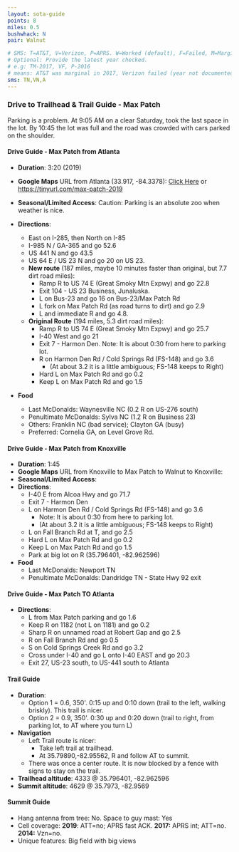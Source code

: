```yaml
---
layout: sota-guide
points: 8
miles: 0.5
bushwhack: N
pair: Walnut

# SMS: T=AT&T, V=Verizon, P=APRS. W=Worked (default), F=Failed, M=Marginal (some failed).
# Optional: Provide the latest year checked.
# e.g: TM-2017, VF, P-2016
# means: AT&T was marginal in 2017, Verizon failed (year not documented), APRS worked in 2016.
sms: TN,VN,A
---
```

### Drive to Trailhead & Trail Guide - Max Patch

Parking is a problem.  At 9:05 AM on a clear Saturday, took the last space in the lot. By 10:45 the lot was full and the road was crowded with cars parked on the shoulder.

#### Drive Guide - Max Patch from Atlanta

* **Duration**: 3:20 (2019)
* **Google Maps** URL from Atlanta (33.917, -84.3378): [Click Here](https://www.google.com/maps/dir/33.917,+-84.3378/35.796401,+-82.962596/@34.8398862,-84.6023985,8z/data=!4m14!4m13!1m3!2m2!1d-84.3378!2d33.917!1m3!2m2!1d-82.962596!2d35.796401!2m3!6e0!7e2!8j1503724320!3e0) or https://tinyurl.com/max-patch-2019
* **Seasonal/Limited Access**: Caution: Parking is an absolute zoo when weather is nice.
* **Directions**:
    * East on I-285, then North on I-85
    * I-985 N / GA-365 and go 52.6
    * US 441 N and go 43.5
    * US 64 E / US 23 N and go 20 on US 23.
    * **New route** (187 miles, maybe 10 minutes faster than original, but 7.7 dirt road miles):
        * Ramp R to US 74 E (Great Smoky Mtn Expwy) and go 22.8
        * Exit 104 - US 23 Business, Junaluska.
        * L on Bus-23 and go 16 on Bus-23/Max Patch Rd
        * L fork on Max Patch Rd (as road turns to dirt) and go 2.9
        * L and immediate R and go 4.8.
    * **Original Route** (194 miles, 5.3 dirt road miles):
        * Ramp R to US 74 E (Great Smoky Mtn Expwy) and go 25.7
        * I-40 West and go 21
        * Exit 7 - Harmon Den.  Note: It is about 0:30 from here to parking lot.
        * R on Harmon Den Rd / Cold Springs Rd (FS-148) and go 3.6
            * (At about 3.2 it is a little ambiguous; FS-148 keeps to Right)
        * Hard L on Max Patch Rd and go 0.2
        * Keep L on Max Patch Rd and go 1.5

* **Food**
    * Last McDonalds: Waynesville NC (0.2 R on US-276 south)
    * Penultimate McDonalds: Sylva NC (1.2 R on Business 23)
    * Others: Franklin NC (bad service); Clayton GA (busy)
    * Preferred: Cornelia GA, on Level Grove Rd.

#### Drive Guide - Max Patch from Knoxville

* **Duration**: 1:45
* **Google Maps** URL from Knoxville to Max Patch to Walnut to Knoxville:
* **Seasonal/Limited Access**:
* **Directions**:
    * I-40 E from Alcoa Hwy and go 71.7
    * Exit 7 - Harmon Den
    * L on Harmon Den Rd / Cold Springs Rd (FS-148) and go 3.6
        * Note: It is about 0:30 from here to parking lot.
        * (At about 3.2 it is a little ambiguous; FS-148 keeps to Right)
    * L on Fall Branch Rd at T, and go 2.5
    * Hard L on Max Patch Rd and go 0.2
    * Keep L on Max Patch Rd and go 1.5
    * Park at big lot on R (35.796401, -82.962596)
* **Food**
    * Last McDonalds: Newport TN
    * Penultimate McDonalds: Dandridge TN - State Hwy 92 exit

#### Drive Guide - Max Patch TO Atlanta
* **Directions**:
    * L from Max Patch parking and go 1.6
    * Keep R on 1182 (not L on 1181) and go 0.2
    * Sharp R on unnamed road at Robert Gap and go 2.5
    * R on Fall Branch Rd and go 0.5
    * S on Cold Springs Creek Rd and go 3.2
    * Cross under I-40 and go L onto I-40 EAST and go 20.3
    * Exit 27, US-23 south, to US-441 south to Atlanta


#### Trail Guide

* **Duration**:
    * Option 1 = 0.6, 350'. 0:15 up and 0:10 down (trail to the left, walking briskly). This trail is nicer.
    * Option 2 = 0.9, 350'. 0:30 up and 0:20 down (trail to right, from parking lot, to AT where you turn L)
* **Navigation**
    * Left Trail route is nicer:
        * Take left trail at trailhead.
        * At 35.79890,-82.95562, R and follow AT to summit.
    * There was once a center route. It is now blocked by a fence with signs to stay on the trail.
* **Trailhead altitude**: 4333 @ 35.796401, -82.962596
* **Summit altitude**: 4629 @ 35.7973, -82.9569

#### Summit Guide

* Hang antenna from tree: No. Space to guy mast: Yes
* Cell coverage: **2019**: ATT=no; APRS fast ACK. **2017:** APRS int; ATT=no. **2014:** Vzn=no.
* Unique features: Big field with big views

